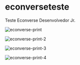 # econverseteste

Teste Econverse Desenvolvedor Jr.


![econverse-print](https://user-images.githubusercontent.com/61031053/223245619-80b3ada0-7621-495a-9a10-16ca1b998c70.png)


![econverse-print-2](https://user-images.githubusercontent.com/61031053/223246508-fbfa503b-ec25-4e3a-b1ad-d0bfe314e8f2.png)


![econverse-print-3](https://user-images.githubusercontent.com/61031053/223246557-9e74775d-3f1b-414c-8e1a-c95f8af9a5c7.png)


![econverse-print-4](https://user-images.githubusercontent.com/61031053/223246872-3caedb73-a5cd-4502-b866-b3b1f6289b0f.png)

